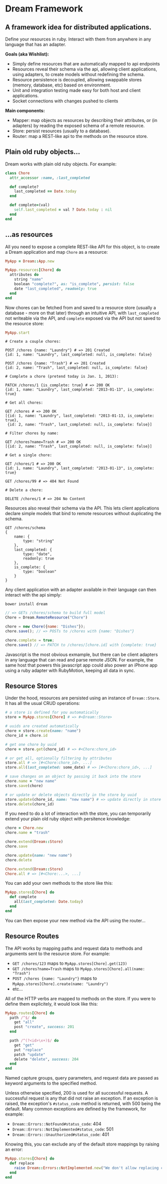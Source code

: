 # Dream Framework

## A framework idea for distributed applications.

Define your resources in ruby. Interact with them from anywhere in any language
that has an adapter.

**Goals (aka Wishlist):**

* Simply define resources that are automatically mapped to api endpoints
* Resources reveal their schema via the api, allowing client applications,
  using adapters, to create models without redefining the schema.
* Resource persistence is decoupled, allowing swappable stores (memory,
  database, etc) based on environment.
* Unit and integration testing made easy for both host and client applications.
* Socket connections with changes pushed to clients

**Main components:**

* Mapper: map objects as resources by describing their attributes, or (in
  adapters) by reading the exposed schema of a remote resource.
* Store: persist resources (usually to a database).
* Router: map a REST-like api to the methods on the resource store.

## Plain old ruby objects...

Dream works with plain old ruby objects. For example:

```ruby
class Chore
  attr_accessor :name, :last_completed

  def complete?
    last_completed == Date.today
  end

  def complete=(val)
    self.last_completed = val ? Date.today : nil
  end
end
```

## ...as resources

All you need to expose a complete REST-like API for this object, is to create
a Dream application and map `Chore` as a resource:

```ruby
MyApp = Dream::App.new

MyApp.resources[Chore] do
  attributes do
    string "name"
    boolean "complete?", as: "is_complete", persist: false
    date "last_completed", readonly: true
  end
end
```

Now chores can be fetched from and saved to a resource store (usually a
database - more on that later) through an intuitive API, with `last_completed`
not writeable via the API, and `complete` exposed via the API but not saved to
the resource store:

```ruby
MyApp.start
```

```
# Create a couple chores:

POST /chores {name: "Laundry"} # => 201 Created
{id: 1, name: "Laundry", last_completed: null, is_complete: false}

POST /chores {name: "Trash"} # => 201 Created
{id: 2, name: "Trash", last_completed: null, is_complete: false}

# Complete a chore (pretend today is Jan. 1, 2013):

PATCH /chores/1 {is_complete: true} # => 200 OK
{id: 1, name: "Laundry", last_completed: "2013-01-13", is_complete: true}

# Get all chores:

GET /chores # => 200 OK
[{id: 1, name: "Laundry", last_completed: "2013-01-13, is_complete: true},
 {id: 2, name: "Trash", last_completed: null, is_complete: false}]

# Filter chores by name:

GET /chores?name=Trash # => 200 OK
[{id: 2, name: "Trash", last_completed: null, is_complete: false}]

# Get a single chore:

GET /chores/1 # => 200 OK
{id: 1, name: "Laundry", last_completed: "2013-01-13", is_complete: true}

GET /chores/99 # => 404 Not Found

# Delete a chore:

DELETE /chores/1 # => 204 No Content
```

Resources also reveal their schema via the API. This lets client
applications declare simple models that bind to remote resources without
duplicating the schema.

```
GET /chores/schema
{
    name: {
        type: "string"
    },
    last_completed: {
        type: "date",
        readonly: true
    },
    is_complete: {
        type: "boolean"
    }
}
```

Any client application with an adapter available in their language can then
interact with the api simply:

```
bower install dream
```

```javascript
// => GETs /chores/schema to build full model
Chore = Dream.RemoteResource("Chore")

chore = new Chore({name: "Dishes"});
chore.save(); // => POSTs to /chores with {name: "Dishes"}

chore.complete = true;
chore.save() // => PATCH to /chores/[chore.id] with {complete: true}
```

Javascript is the most obvious exmample, but there can be client adapters in
any language that can read and parse remote JSON. For example, the same host
that powers this javascript app could also power an iPhone app using a ruby
adapter with RubyMotion, keeping all data in sync.

## Resource Stores

Under the hood, resources are persisted using an instance of `Dream::Store`.
It has all the usual CRUD operations:

```ruby
# a store is defined for you automatically
store = MyApp.stores[Chore] # => #<Dream::Store>

# uuids are created automatically
chore = store.create(name: "name")
chore_id = chore.id

# get one chore by uuid
chore = store.get(chore_id) # => #<Chore:chore_id>

# or get all, optionally filtering by attributes
store.all # => [#<Chore:chore_id>, ...]
store.all(last_completed: some_date) # => [#<Chore:chore_id>, ...]

# save changes on an object by passing it back into the store
chore.name = "new name"
store.save(chore)

# or update or delete objects directly in the store by uuid
store.update(chore_id, name: "new name") # => update directly in store
store.delete(chore_id)
```

If you need to do a lot of interaction with the store, you can temporarily
extend your plain old ruby object with persitence knowledge:

```ruby
chore = Chore.new
chore.name = "trash"

chore.extend(Dream::Store)
chore.save

chore.update(name: "new name")
chore.delete

Chore.extend(Dream::Store)
Chore.all # => [#<Chore:...>, ...]
```

You can add your own methods to the store like this:

```ruby
MyApp.stores[Chore] do
  def complete
    all(last_completed: Date.today)
  end
end
```

You can then expose your new method via the API using the router...

## Resource Routes

The API works by mapping paths and request data to methods and arguments sent
to the resource store. For example:

* `GET /chores/123` maps to `MyApp.stores[Chore].get(123)`
* `GET /chores?name=Trash` maps to `MyApp.stores[Chore].all(name: "Trash")`
* `POST /chores {name: "Laundry"}` maps to 
  `MyApp.stores[Chore].create(name: "Laundry")`
* etc...

All of the HTTP verbs are mapped to methods on the store. If you were to
define them explicitely, it would look like this:

```ruby
MyApp.routes[Chore] do
  path /^$/ do
    get "all"
    post "create", success: 201
  end

  path /^(?<id>\x+)$/ do
    get "get"
    put "replace"
    patch "update"
    delete "delete", success: 204
  end
end
```    

Named capture groups, query parameters, and request data are passed as keyword
arguments to the specified method.

Unless otherwise specified, 200 is used for all successful requests. A
successful request is any that did not raise an exception. If an exception is
raised, the exception's `#status_code` method is returned, with 500 being
the default. Many common exceptions are defined by the framework, for example:

* `Dream::Errors::NotFound#status_code`: 404
* `Dream::Errors::NotImplemented#status_code`: 501
* `Dream::Errors::Unauthorized#status_code`: 401

Knowing this, you can exclude any of the default store mappings by raising an
error:

```ruby
MyApp.stores[Chore] do
  def replace
    raise Dream::Errors::NotImplemented.new("We don't allow replacing chores")
  end
end
```
